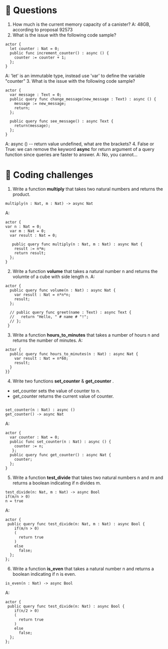 # <a id="questions"> 🙋 Questions </a>
1. How much is the current memory capacity of a canister? 
A: 48GB, according to proposal 92573
2. What is the issue with the following code sample?
```
actor {
  let counter : Nat = 0;
  public func increment_counter() : async () {
    counter := counter + 1;
  };
}
```
A: 'let' is an immutable type, instead use 'var' to define the variable "counter"
3. What is the issue with the following code sample?
```
actor {
  var message : Text = 0;
  public query func change_message(new_message : Text) : async () {
    message := new_message;
    return;
  };
  
  public query func see_message() : async Text {
    return(message);
  };
}
```
A: async () -- return value undefined, what are the brackets?
4.  False or True: we can remove the keyword **async** for return argument of a query function since queries are faster to answer.
A: No, you cannot...
# <a id="coding-challenges"> 🥊 Coding challenges </a>
1. Write a function **multiply** that takes two natural numbers and returns the product. 
```
multiply(n : Nat, m : Nat) -> async Nat
```
A:
```
actor {
var n : Nat = 0;
  var m : Nat = 0;
  var result : Nat = 0;

   public query func multiply(n : Nat, m : Nat) : async Nat {
    result := n*m;
    return result;
  };
}

```
2. Write a function **volume** that takes a natural number n and returns the volumte of a cube with side length n.
A:
```
actor {
  public query func volume(n : Nat) : async Nat {
    var result : Nat = n*n*n;
    result;
  };

  // public query func greet(name : Text) : async Text {
  //   return "Hello, " # name # "!";
  // };
 }
```
3. Write a function **hours_to_minutes** that takes a number of hours n and returns the number of minutes.
A:
```
actor {
  public query func hours_to_minutes(n : Nat) : async Nat {
    var result : Nat = n*60;
    result;
  } 
}} 
```
4. Write two functions **set_counter** & **get_counter** .

- set_counter sets the value of counter to n.
- get_counter returns the current value of counter.
```

set_counter(n : Nat) : async ()
get_counter() -> async Nat
```
A:
```
actor {
  var counter : Nat = 0;
  public func set_counter(n : Nat) : async () {
    counter := n;
   };
  public query func get_counter() : async Nat {
    counter;
  };
}
```
5. Write a function **test_divide** that takes two natural numbers n and m and returns a boolean indicating if n divides m.
```
test_divide(n: Nat, m : Nat) -> async Bool
if(m/n > 0)
n = true
```
A:
```
actor {
 public query func test_divide(n: Nat, m : Nat) : async Bool {
    if(m/n > 0)
    (
      return true
    )
    else
      false;
  };
};
```
6. Write a function **is_even** that takes a natural number n and returns a boolean indicating if n is even.
```
is_even(n : Nat) -> async Bool 
```
A:
```
actor {
 public query func test_divide(n: Nat) : async Bool {
    if(n/2 > 0)
    (
      return true
    )
    else
      false;
  };
};
```